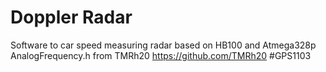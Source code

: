 # Doppler Radar
 Software to car speed measuring  radar based on HB100 and Atmega328p
AnalogFrequency.h from TMRh20 https://github.com/TMRh20
#GPS1103 